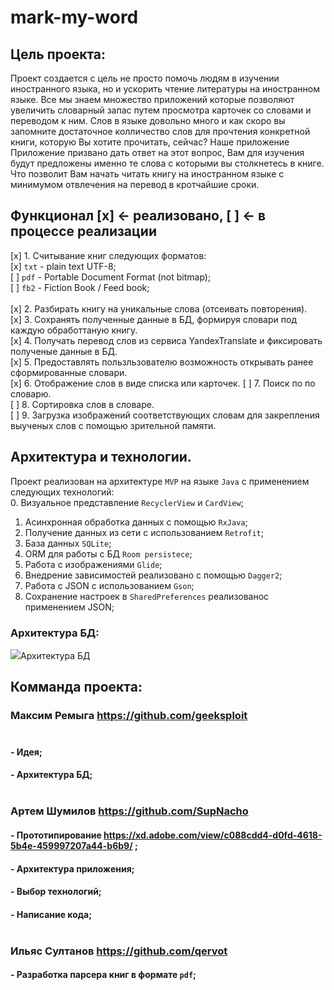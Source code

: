 # mark-my-word

## Цель проекта:</br>
Проект создается с цель не просто помочь  людям в изучении иностранного языка, но и ускорить чтение литературы на иностранном языке.
Все мы знаем множество приложений которые позволяют увеличить словарный запас путем просмотра карточек со словами и переводом к ним. Слов в языке довольно много и как скоро вы запомните достаточное колличество слов для прочтения конкретной книги, которую Вы хотите прочитать, сейчас?
Наше приложение Приложение призвано дать ответ на этот вопрос, Вам для изучения будут предложены именно те слова с которыми вы столкнетесь в книге. Что позволит Вам начать читать книгу на иностранном языке с минимумом отвлечения на перевод в кротчайшие сроки.

## Функционал [x] <- реализовано, [ ] <- в процессе реализации
[x] 1. Считывание книг следующих форматов:</br>
[x] `txt` - plain text UTF-8;</br>
[ ] `pdf` - Portable Document Format (not bitmap);</br>
[ ] `fb2` - Fiction Book / Feed book;</br>
</br>
[x] 2. Разбирать книгу на уникальные слова (отсеивать повторения).</br>
[x] 3. Сохранять полученные данные в БД, формируя словари под каждую обработтаную книгу.</br>
[x] 4. Получать перевод слов из сервиса YandexTranslate и фиксировать полученые данные в БД.</br>
[x] 5. Предоставлять пользльзователю возможность открывать ранее сформированные словари.</br>
[x] 6. Отображение слов в виде списка или карточек.
[ ] 7. Поиск по по словарю.</br>
[ ] 8. Сортировка слов в словаре.</br>
[ ] 9. Загрузка изображений соответствующих словам для закрепления выученых слов с помощью зрительной памяти.</br>

## Архитектура и технологии.
Проект реализован на архитектуре `MVP` на языке `Java` с применением следующих технологий:</br>
0. Визуальное представление `RecyclerView` и `CardView`;</br>
1. Асинхронная обработка данных с помощью `RxJava`;</br>
2. Получение данных из сети с использованием `Retrofit`;</br>
3. База данных `SQLite`;</br>
4. ORM для работы с БД `Room persistece`;</br>
5. Работа с изображениями `Glide`;</br>
6. Внедрение зависимостей реализовано с помощью `Dagger2`;</br>
7. Работа с JSON с использованием `Gson`;
8. Сохранение настроек в `SharedPreferences` реализованос применением JSON;

### Архитектура БД:<br>
<image src="https://github.com/geeksploit/mark-my-word/blob/master/scheme_db.jpg?raw=true">Архитектура БД</image>

## Комманда проекта:</br>
### Максим Ремыга  https://github.com/geeksploit </br></br>
#### - Идея;</br>
#### - Архитектура БД;</br></br>
### Артем Шумилов  https://github.com/SupNacho </br>
#### - Прототипирование https://xd.adobe.com/view/c088cdd4-d0fd-4618-5b4e-459997207a44-b6b9/ ;</br>
#### - Архитектура приложения;</br>
#### - Выбор технологий;</br>
#### - Написание кода;</br></br>
### Ильяс Султанов  https://github.com/qervot </br>
#### - Разработка парсера книг в формате `pdf`;</br>

